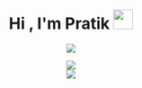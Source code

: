 <h1 align="center">Hi , I'm Pratik <img src="https://media.giphy.com/media/hvRJCLFzcasrR4ia7z/giphy.gif" width="35"></h1>
<!--
**pratikbs2002/pratikbs2002** is a ✨ _special_ ✨ repository because its `README.md` (this file) appears on your GitHub profile.

Here are some ideas to get you started:

- 🔭 I’m currently working on ...
- 🌱 I’m currently learning ...
- 👯 I’m looking to collaborate on ...
- 🤔 I’m looking for help with ...
- 💬 Ask me about ...
- 📫 How to reach me: ...
- 😄 Pronouns: ...
- ⚡ Fun fact: ...
-->

<!-- <br/> -->
</div>

<div align="center">

![](https://visitcount.itsvg.in/api?id=pratikbs2002&label=Profile%20Views&color=1&icon=0&pretty=true)

<!-- ![](https://github-readme-stats.vercel.app/api?username=pratikbs2002&theme=dark&hide_border=true&include_all_commits=true&count_private=true&show_icons=true)-->
![](https://github-readme-streak-stats.herokuapp.com/?user=pratikbs2002&theme=dark&hide_border=true) 
<br/>
![](https://github-readme-stats.vercel.app/api/top-langs/?username=pratikbs2002&theme=dark&hide_border=true&include_all_commits=true&count_private=true&layout=compact)

<br/>

<br/><br/>
